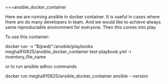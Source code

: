 ===ansible_docker_container

Here we are running ansible in docker container. It is useful in cases where there are do many developers in team. And we would like to achieve always same reproduciable environment for everyone. Then this comes into play.

To use this container:

docker run  -v “$(pwd)”:/ansible/playbooks megha910825/ansible_docker_container test-playbook.yml -i inventory_file_name

or to run ansible adhoc commands

docker run megha910825/ansible_docker_container ansible --version
